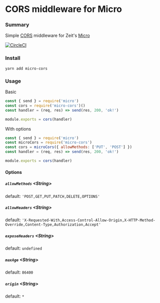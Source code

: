 # CORS middleware for Micro

### Summary

Simple [CORS](https://developer.mozilla.org/en-US/docs/Web/HTTP/Access_control_CORS) middleware for Zeit's [Micro](https://github.com/zeit/micro)

[![CircleCI](https://circleci.com/gh/possibilities/micro-cors.svg?style=svg)](https://circleci.com/gh/possibilities/micro-cors)

### Install

```
yarn add micro-cors
```

### Usage

Basic

```js
const { send } = require('micro')
const cors = require('micro-cors')()
const handler = (req, res) => send(res, 200, 'ok!')

module.exports = cors(handler)
```

With options

```js
const { send } = require('micro')
const microCors = require('micro-cors')
const cors = microCors({ allowMethods: ['PUT', 'POST'] })
const handler = (req, res) => send(res, 200, 'ok!')

module.exports = cors(handler)
```

#### Options

##### `allowMethods` &lt;String>

default: `'POST,GET,PUT,PATCH,DELETE,OPTIONS'`

##### `allowHeaders` &lt;String>

default: `'X-Requested-With,Access-Control-Allow-Origin,X-HTTP-Method-Override,Content-Type,Authorization,Accept'`

##### `exposeHeaders` &lt;String>

default: `undefined`

##### `maxAge` &lt;String>

default: `86400`

##### `origin` &lt;String>

default: `*`
